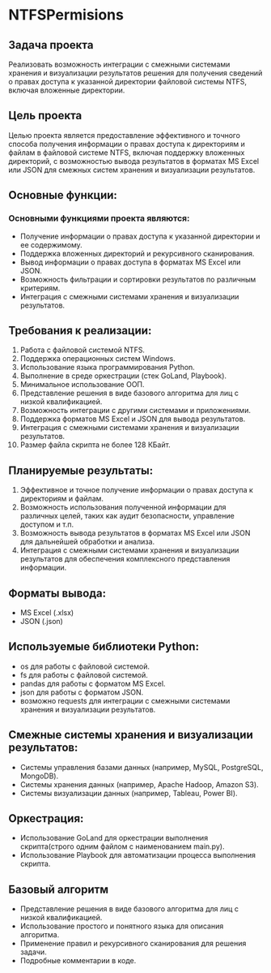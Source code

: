 # NTFSPermisions

## Задача проекта
Реализовать возможность интеграции с смежными системами хранения и визуализации результатов
решения для получения сведений о правах доступа к указанной директории файловой системы NTFS, включая вложенные директории.

## Цель проекта
Целью проекта является предоставление эффективного и точного способа получения информации о правах доступа к директориям и файлам в файловой системе NTFS, включая поддержку вложенных директорий, с возможностью вывода результатов в форматах MS Excel или JSON для смежных систем хранения и визуализации результатов.
## Основные функции:
### Основными функциями проекта являются:
* Получение информации о правах доступа к указанной директории и ее содержимому.
* Поддержка вложенных директорий и рекурсивного сканирования.
* Вывод информации о правах доступа в форматах MS Excel или JSON.
* Возможность фильтрации и сортировки результатов по различным критериям.
* Интеграция с смежными системами хранения и визуализации результатов.

## Требования к реализации:
1. Работа с файловой системой NTFS.
2. Поддержка операционных систем Windows.
3. Использование языка программирования Python.
4. Выполнение в среде оркестрации (стек GoLand, Playbook).
5. Минимальное использование ООП.
6. Представление решения в виде базового алгоритма для лиц с низкой квалификацией.
7. Возможность интеграции с другими системами и приложениями.
8. Поддержка форматов MS Excel и JSON для вывода результатов.
9. Интеграция с смежными системами хранения и визуализации результатов.
10. Размер файла скрипта не более 128 КБайт.
## Планируемые результаты:
1. Эффективное и точное получение информации о правах доступа к директориям и файлам.
2. Возможность использования полученной информации для различных целей, таких как аудит безопасности, управление доступом и т.п.
3. Возможность вывода результатов в форматах MS Excel или JSON для дальнейшей обработки и анализа.
4. Интеграция с смежными системами хранения и визуализации результатов для обеспечения комплексного представления информации.

## Форматы вывода:
* MS Excel (.xlsx)
* JSON (.json)

## Используемые библиотеки Python:
* os для работы с файловой системой.
* fs для работы с файловой системой.
* pandas для работы с форматом MS Excel.
* json для работы с форматом JSON.
* возможно requests для интеграции с смежными системами хранения и визуализации результатов.
## Смежные системы хранения и визуализации результатов:
* Системы управления базами данных (например, MySQL, PostgreSQL, MongoDB).
* Системы хранения данных (например, Apache Hadoop, Amazon S3).
* Системы визуализации данных (например, Tableau, Power BI).
## Оркестрация:
* Использование GoLand для оркестрации выполнения скрипта(строго одним файлом с наименованием main.py).
* Использование Playbook для автоматизации процесса выполнения скрипта.
## Базовый алгоритм
* Представление решения в виде базового алгоритма для лиц с низкой квалификацией.
* Использование простого и понятного языка для описания алгоритма.
* Применение правил и рекурсивного сканирования для решения задачи.
* Подробные комментарии в коде.
